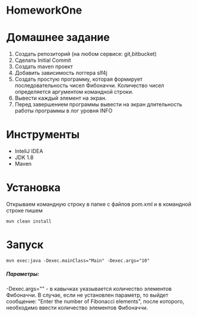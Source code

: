 # HomeworkOne
# Домашнее задание
1. Создать репозиторий (на любом сервисе: git,bitbucket)
2. Сделать Initial Commit
3. Создать maven проект
4. Добавить зависимость логгера slf4j
5. Создать простую программу, которая формирует последовательность чисел Фибоначчи. Количество чисел определяется аргументом командной строки.
6. Вывести каждый элемент на экран.
7. Перед завершением программы вывести на экран длительность работы программы в лог уровня INFO

# Инструменты
+ InteliJ IDEA
+ JDK 1.8
+ Maven

# Установка
Открываем командную строку в папке с файлов pom.xml и в командной строке пишем
```
mvn clean install
```
# Запуск
```
mvn exec:java -Dexec.mainClass="Main" -Dexec.args="10"
```
##### Параметры:
-Dexec.args="" - в кавычках указывается количество элементов Фибоначчи. В случае, если не установлен параметр, то выйдет сообщение: "Enter the number of Fibonacci elements", после которого, необходимо ввести количество элементов Фибоначчи.
